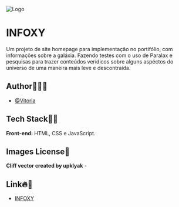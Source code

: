 ![Logo](./assets/images/planet_icon.ico)
# INFOXY


Um projeto de site homepage para implementação no portifólio, com informações sobre a galáxia. Fazendo testes com o uso de Paralax e pesquisas para trazer conteúdos verídicos sobre alguns aspéctos do universo de uma maneira mais leve e descontraída.


## Author🙋🏻‍♀️
- [@Vitoria](https://github.com/vitoriaGoncalves08)

     
## Tech Stack✍🏻
**Front-end:** HTML, CSS e JavaScript.
     
## Images License📸
**Cliff vector created by upklyak** - <a href='www.freepik.com'></a>

## Link🔥🌌
- [INFOXY](https://vitoriagoncalves08.github.io/InfoXy/)
